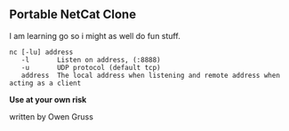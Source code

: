 ## Portable NetCat Clone

I am learning go so i might as well do fun stuff.

```
nc [-lu] address
   -l       Listen on address, (:8888)
   -u       UDP protocol (default tcp)
   address  The local address when listening and remote address when acting as a client
```

**Use at your own risk**

written by Owen Gruss